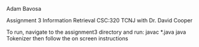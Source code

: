 Adam Bavosa

Assignment 3
Information Retrieval
CSC:320
TCNJ
with Dr. David Cooper

To run, navigate to the assignment3 directory and run: 
javac *.java
java Tokenizer
then follow the on screen instructions